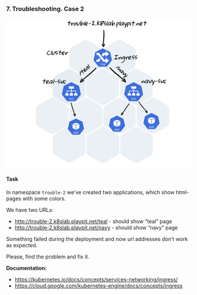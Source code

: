 ### 7. Troubleshooting. Case 2

![](../img/7-ingress.png)

#### Task

In namespace `trouble-2` we’ve created two applications, which show html-pages with some colors.

We have two URLs:

- http://trouble-2.k8slab.playpit.net/teal - should show “teal” page
- http://trouble-2.k8slab.playpit.net/navy - should show “navy” page

Something failed during the deployment and now url addresses don’t work as expected.

Please, find the problem and fix it.

**Documentation:**
- https://kubernetes.io/docs/concepts/services-networking/ingress/
- https://cloud.google.com/kubernetes-engine/docs/concepts/ingress
